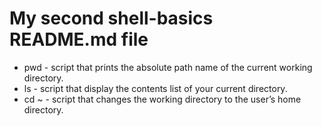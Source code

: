# My second shell-basics README.md file
* pwd -  script that prints the absolute path name of the current working directory.
* ls - script that display the contents list of your current directory.
* cd ~ - script that changes the working directory to the user’s home directory.
